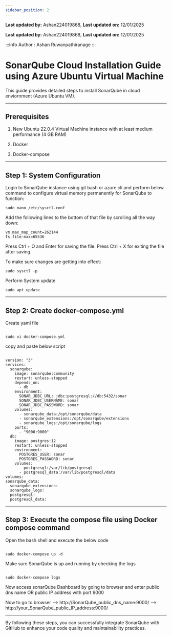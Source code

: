 ```yaml
---
sidebar_position: 2
---
```


**Last updated by:** Ashan224019868, **Last updated on:** 12/01/2025


**Last updated by:** Ashan224019868, **Last updated on:** 12/01/2025


:::info
Author : Ashan Ruwanpathiranage 
:::

# SonarQube Cloud Installation Guide using Azure Ubuntu Virtual Machine

This guide provides detailed steps to install SonarQube in cloud enviornment (Azure Ubuntu VM). 

---

## Prerequisites

1. New Ubuntu 22.0.4 Virtual Machine instance with at least medium performance (4 GB RAM)

2. Docker 

3. Docker-compose

---

## Step 1: System Configuration

Login to SonarQube instance using git bash or azure cli and perform below command to configure virtual memory permanently for SonarQube to function:

```
sudo nano /etc/sysctl.conf

```

Add the following lines to the bottom of that file by scrolling all the way down:

```
vm.max_map_count=262144
fs.file-max=65536

```
Press Ctrl + O and Enter for saving the file.
Press Ctrl + X for exiting the file after saving.

To make sure changes are getting into effect:

```
sudo sysctl -p

```

Perform System update

```
sudo apt update

```

---

## Step 2: Create docker-compose.yml

Create yaml file

```

sudo vi docker-compose.yml 

```

copy and paste below script

```

version: "3"
services:
  sonarqube:
    image: sonarqube:community
    restart: unless-stopped
    depends_on:
      - db
    environment:
      SONAR_JDBC_URL: jdbc:postgresql://db:5432/sonar
      SONAR_JDBC_USERNAME: sonar
      SONAR_JDBC_PASSWORD: sonar
    volumes:
      - sonarqube_data:/opt/sonarqube/data
      - sonarqube_extensions:/opt/sonarqube/extensions
      - sonarqube_logs:/opt/sonarqube/logs
    ports:
      - "9000:9000"
  db:
    image: postgres:12
    restart: unless-stopped
    environment:
      POSTGRES_USER: sonar
      POSTGRES_PASSWORD: sonar
    volumes:
      - postgresql:/var/lib/postgresql
      - postgresql_data:/var/lib/postgresql/data
volumes:
sonarqube_data:
  sonarqube_extensions:
  sonarqube_logs:
  postgresql:
  postgresql_data:

```

---

## Step 3: Execute the compose file using Docker compose command

Open the bash shell and execute the below code

```

sudo docker-compose up -d 

```

Make sure SonarQube is up and running by checking the logs

```

sudo docker-compose logs

```

Now access sonarQube Dashboard by going to browser and enter public dns name OR public IP address with port 9000

Now to go to browser --> http://SonarQube_public_dns_name:9000/
			               --> http://your_SonarQube_public_IP_address:9000/


---



By following these steps, you can successfully integrate SonarQube with GitHub to enhance your code quality and maintainability practices.
